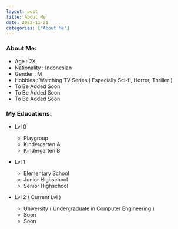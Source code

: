 ```yaml
---
layout: post
title: About Me
date: 2022-11-21
categories: ["About Me"]
---
```


### About Me:
- Age : 2X
- Nationality : Indonesian
- Gender : M
- Hobbies : Watching TV Series ( Especially Sci-fi, Horror, Thriller )
- To Be Added Soon
- To Be Added Soon
- To Be Added Soon


### My Educations:
- Lvl 0
  - Playgroup
  - Kindergarten A
  - Kindergarten B
 
- Lvl 1
  - Elementary School
  - Junior Highschool
  - Senior Highschool

- Lvl 2 ( Current Lvl )
  - University ( Undergraduate in Computer Engineering )
  - Soon
  - Soon
